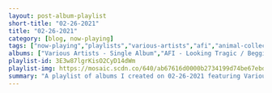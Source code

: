 ```yaml
---
layout: post-album-playlist
short-title: "02-26-2021"
title: "02-26-2021"
category: [blog, now-playing]
tags: ["now-playing","playlists","various-artists","afi","animal-collective","islands","sincerely","sincerely","sincerely","a-day-to-remember"]
albums: ["Various Artists - Single Album","AFI - Looking Tragic / Begging For Trouble","Animal Collective - Crestone (Original Score)","Islands - (We Like to) Do It with the Lights On","Sincerely - Y2K","Sincerely - Good Stuff","Sincerely - Sweet Talk","A Day To Remember - You're Welcome"]
playlist-id: 3E3w87lgrKisO2CyD14dWm
playlist-img: https://mosaic.scdn.co/640/ab67616d0000b2734199d74be67ebd29a74e4a8cab67616d0000b2734622e4904facdf48632743e5ab67616d0000b27387c1c989f1c7204fda9eb238ab67616d0000b273cb38e1423648cae990388c42
summary: "A playlist of albums I created on 02-26-2021 featuring Various Artists, AFI, Animal Collective, Islands, Sincerely, Sincerely, Sincerely, and A Day To Remember"
---
```

